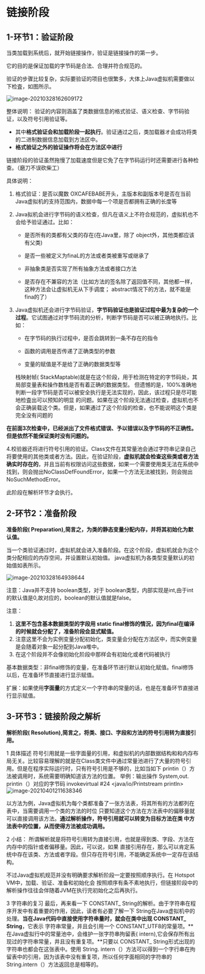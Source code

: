 # 链接阶段

## 1-环节1：验证阶段

当类加载到系统后，就开始链接操作，验证是链接操作的第一步。 

它的目的是保证加载的字节码是合法、合理并符合规范的。 

验证的步骤比较复杂，实际要验证的项目也很繁多，大体上Java虚拟机需要做以下检査，如图所示。

![image-20210328162609172](C:\Users\93138\AppData\Roaming\Typora\typora-user-images\image-20210328162609172.png)

整体说明：
验证的内容则涵盖了类数据信息的格式验证、语义检查、字节码验证，以及符号引用验证等。

- 其中**格式验证会和加载阶段一起执行**。验证通过之后，类加载器オ会成功将类的二进制数据信息加载到方法区中。
- **格式验证之外的验证操作将会在方法区中进行**

链接阶段的验证虽然拖慢了加载速度但是它免了在字节码运行时还需要进行各种检查。（磨刀不误砍柴工）

具体说明：

1. 格式验证：是否以魔数 OXCAFEBABE开头，主版本和副版本号是否在当前Java虚拟机的支持范围内，数据中每一个项是否都拥有正确的长度等

2. Java拟机会进行字节码的语义检查，但凡在语义上不符合规范的，虚拟机也不会给予验证通过。比如：

   - 是否所有的类都有父类的存在(在Java里，除了 object外，其他类都应该有父类)

   - 是否一些被定义为finaL的方法或者类被重写或继承了

   - 非抽象类是否实现了所有抽象方法或者接口方法

   - 是否存在不兼容的方法（比如方法的签名除了返回值不同，其他都一样，这种方法会让虚拟机无从下手调度； abstract情况下的方法，就不能是fina的了）

3. Java虚拟机还会进行字节码验证，**字节码验证也是验证过程中最为复杂的一个过程**。它试图通过对字节码流的分析，判断字节码是否可以被正确地执行。比如：

   - 在字节码的执行过程中，是否会跳转到一条不存在的指令

   - 函数的调用是否传递了正确类型的参数

   - 变量的赋值是不是给了正确的数据类型等

   栈映射帧( StackMaptable)就是在这个阶段，用于检测在特定的字节码处，其局部变量表和操作数栈是否有着正确的数据类型。
   但遗憾的是，100%准确地判断一段字节码是否可以被安全执行是无法实现的，因此，该过程只是尽可能地检査出可以预知的明显
   的问题。如果在这个阶段无法通过检查，虚拟机也不会正确装载这个类。但是，如果通过了这个阶段的检查，也不能说明这个类是完全没有问题的

**在前面3次检查中，已经派出了文件格式错误、予以错误以及字节码的不正确性。但是依然不能保证类时没有问题的。**

​	4.校验器还将进行符号引用的验证。Class文件在其常量池会通过字符串记录自己将要使用的其他类或者方法。因此，在验证阶段，**虚拟机就会检查这些类或者方法确实时存在的**，并且当前有权限访问这些数据，如果一个需要使用类无法在系统中找到，则会抛出NoClassDefFoundError，如果一个方法无法被找到，则会抛出NoSuchMethodError。

此阶段在解析环节才会执行。



## 2-环节2：准备阶段

**准备阶段( Preparation),简言之，为类的静态变量分配内存，并将其初始化为默认值。**

当一个类验证通过时，虚拟机就会进入准备阶段。在这个阶段，虚拟机就会为这个类分配相应的内存空间，并设置默认初始值。 java虚拟机为各类型变量默认的初始值如表所示。

![image-20210328164938644](C:\Users\93138\AppData\Roaming\Typora\typora-user-images\image-20210328164938644.png)

注意：Java并不支持 boolean类型，对于 boolean类型，内部实现是int,由于int的默认值是0,故对应的，boolean的默认值就是false。

注意：

1. **这里不包含基本数据类型的字段用 static final修饰的情況，因为final在编译的时候就会分配了，准备阶段会显式赋值。**
2. 注意这里不会为实例变量分配初始化，类变量会分配在方法区中，而实例变量是会随着对象一起分配到Java堆中。
3. 在这个阶段并不会像初始化阶段中那样会有初始化或者代码被执行

基本数据类型：非final修饰的变量，在准备环节进行默认初始化赋值。final修饰以后，在准备环节直接进行显示赋值。

扩展：如果使用**字面量**的方式定义一个字符串的常量的话，也是在准备环节直接进行显示赋值。

## 3-环节3：链接阶段之解析

**解析阶段( Resolution),简言之，将类、接口、字段和方法的符号引用转为直接引用。**

1 具体描述
符号引用就是一些字面量的引用，和虚拟机的内部数据结构和和内存布局无关。比较容易理解的就是在Class类文件中通过常量池进行了大量的符号引用。但是在程序实际运行时，只有符号引用是不够的，比如当如下 printin（）方法被调用时，系统需要明确知道该方法的位置。
举例：输出操作 System,out. printin（）对应的字节码
invokevirtual #24 <java/io/Printstream println>
![image-20210401211638346](C:\Users\93138\AppData\Roaming\Typora\typora-user-images\image-20210401211638346.png)

以方法为例，Java虚拟机为每个类都准备了一张方法表，将其所有的方法都列在表中，当需要调用一个类的方法的时位 只要知道这个方法在方法表中的偏移量就可以直接调用该方法。**通过解析操作，符号引用就可以转变为目标方法在类 中方法表中的位置，从而使得方法被成功调用。**

2 小结：
所谓解析就是将符号引用转为直接引用，也就是得到类、字段、方法在内存中的指针或者偏移量。因此，可以说，如果
直接引用存在，那么可以肯定系统中存在该类、方法或者字段。但只存在符号引用，不能确定系统中一定存在该结构。

不过Java虚拟机规范并没有明确要求解析阶段一定要按照顺序执行。在 Hotspot VM中，加载、验证、准备和初始化会
按照顺序有条不素地执行，但链接阶段中的解析操作往往会伴随着JVM在执行完初始化之后再执行。

3 字符串的复习
最后，再来看一下 CONSTANT_ String的解析。由于字符串在程序开发中有着重要的作用，因此，读者有必要了解一下
String在Java虚拟机中的处理。**当在Java代码中直接使用字符串量时，就会在类中出现 CONSTANT_ String**，它表示
字符串常量，并且会引用一个 CONSTANT_UTF8的常量项。**在Java虚拟行中的常量池中，会维护一张字符串拘留表( intern),它会保存所有出现过的字符串常量，井且没有重复项。**只要以 CONSTANT_ String形式出现的字符串也都会在这张表中。使用 String. intern（）方法可以得到一个字行串在拘留表中的引用，因为该表中没有重复项，所以任何字面相同的字符串的 String.intern（）方法返回总是相等的。
